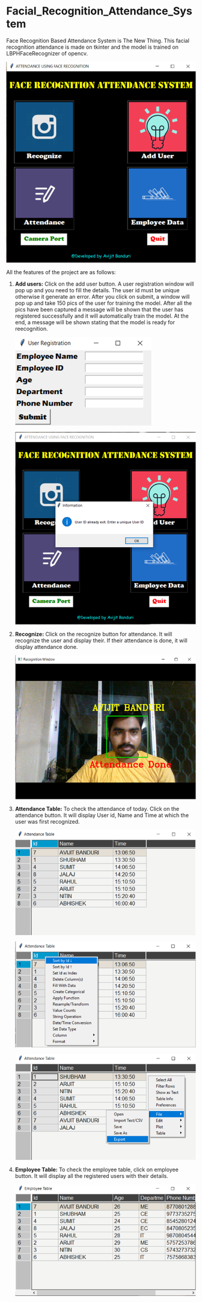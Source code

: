 # Facial_Recognition_Attendance_System

Face Recognition Based Attendance System is The New Thing. This facial recognition attendance is made on tkinter and the model is trained on LBPHFaceRecognizer of opencv. 


![](Images/GUI1.PNG)


All the features of the project are as follows:

1. **Add users:**
   Click on the add user button. A user registration window will pop up and you need to fill the details. The user id must be unique otherwise it generate an error. After you        click on submit, a window will pop up and take 150 pics of the user for training the model. After all the pics have been captured a message will be shown that the user has        registered successfully and it will automatically train the model. At the end, a message will be shown stating that the model is ready for reecognition.


   ![](Images/Add_user_interface.PNG)
   
   
   
   ![](Images/image1.PNG)
   

2. **Recognize:**
   Click on the recognize button for attendance. It will recognize the user and display their. If their attendance is done, it will display attendance done.
   
   ![](Images/Recog_window.PNG)
   
   
3. **Attendance Table:**
   To check the attendance of today. Click on the attendance button. It will display User id, Name and Time at which the user was first recognized.
  
   
   ![](Images/attendance1.png)  
   
   
   ![](Images/attendance2.png)
   
   
   ![](Images/attendance3.png)
   
   
   
4. **Employee Table:**
   To check the employee table, click on employee button. It will display all the registered users with their details.
   
   ![](Images/employee.png)
   
  
   
